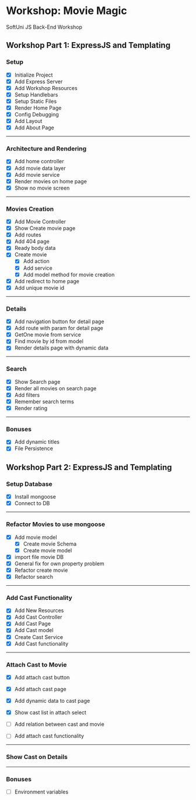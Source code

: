 # Workshop: Movie Magic
SoftUni JS Back-End Workshop

## Workshop Part 1: ExpressJS and Templating

### Setup
- [x] Initialize Project
- [x] Add Express Server
- [x] Add Workshop Resources
- [x] Setup Handlebars
- [x] Setup Static Files
- [x] Render Home Page
- [x] Config Debugging
- [x] Add Layout
- [x] Add About Page
---

### Architecture and Rendering
- [x] Add home controller
- [x] Add movie data layer
- [x] Add movie service
- [x] Render movies on home page
- [x] Show no movie screen
---

### Movies Creation
- [x] Add Movie Controller
- [x] Show Create movie page
- [x] Add routes
- [x] Add 404 page
- [x] Ready body data
- [x] Create movie
    - [x] Add action
    - [x] Add service
    - [x] Add model method for movie creation
- [x] Add redirect to home page
- [x] Add unique movie id
---

### Details
- [x] Add navigation button for detail page
- [x] Add route with param for detail page
- [x] GetOne movie from service
- [x] Find movie by id from model
- [x] Render details page with dynamic data
---

### Search
- [x] Show Search page
- [x] Render all movies on search page
- [x] Add filters
- [x] Remember search terms 
- [x] Render rating 
---

### Bonuses
- [x] Add dynamic titles
- [x] File Persistence

## Workshop Part 2: ExpressJS and Templating

### Setup Database
- [x] Install mongoose
- [x] Connect to DB
---
### Refactor Movies to use mongoose
- [x] Add movie model
    - [x] Create movie Schema
    - [x] Create movie model
- [x] import file movie DB
- [x] General fix for own property problem
- [x] Refactor create movie
- [x] Refactor search
---
### Add Cast Functionality
- [x] Add New Resources
- [x] Add Cast Controller
- [x] Add Cast Page
- [x] Add Cast model
- [x] Create Cast Service
- [x] Add Cast functionality
---
### Attach Cast to Movie
- [x] Add attach cast button
- [x] Add attach cast page
- [x] Add dynamic data to cast page
- [x] Show cast list in attach select
- [ ] Add relation between cast and movie
- [ ] Add attach cast functionality


---

### Show Cast on Details






---
### Bonuses
- [ ] Environment variables









